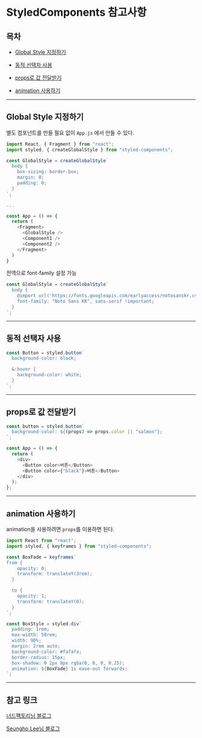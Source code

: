 # StyledComponents 참고사항

## 목차

- [Global Style 지정하기](#Global-Style-지정하기)

- [동적 선택자 사용](#동적-선택자-사용)

- [props로 값 전달받기](#props로-값-전달받기)

- [animation 사용하기](#animation-사용하기)

---

## Global Style 지정하기

별도 컴포넌트를 만들 필요 없이 `App.js` 에서 만들 수 있다.

```js
import React, { Fragment } from "react";
import styled, { createGlobalStyle } from "styled-components";

const GlobalStyle = createGlobalStyle`
  body {
    box-sizing: border-box;
    margin: 0;
    padding: 0;
  }
`;

...

const App = () => {
  return (
    <Fragment>
      <GlobalStyle />
      <Component1 />
      <Component2 />
    </Fragment>
  )
}
```

전역으로 font-family 설정 가능

```js
const GlobalStyle = createGlobalStyle`
  body {
    @import url('https://fonts.googleapis.com/earlyaccess/notosanskr.css');
    font-family: "Noto Sans KR", sans-serif !important;
  }
`;
```

---

## 동적 선택자 사용

```js
const Button = styled.button`
  background-color: black;

  &:hover {
    background-color: white;
  }
`;
```

---

## props로 값 전달받기

```js
const button = styled.button`
  background-color: ${(props) => props.color || "salmon"};
`;

const App = () => {
  return (
    <div>
      <Button color>버튼</Button>
      <Button color={"black"}>버튼</Button>
    </div>
  );
};
```

---

## animation 사용하기

animation을 사용하려면 `props`를 이용하면 된다.

```js
import React from "react";
import styled, { keyframes } from "styled-components";

const BoxFade = keyframes`
from {
    opacity: 0;
    transform: translateY(3rem);
  }

  to {
    opacity: 1;
    transform: translateY(0);
  }
`;

const BoxStyle = styled.div`
  padding: 1rem;
  max-width: 50rem;
  width: 90%;
  margin: 2rem auto;
  background-color: #fafafa;
  border-radius: 15px;
  box-shadow: 0 2px 8px rgba(0, 0, 0, 0.25);
  animation: ${BoxFade} 1s ease-out forwards;
`;
```

---

## 참고 링크

[너드팩토리님 블로그](https://blog.nerdfactory.ai/2019/10/25/react-styled-components.html)

[Seungho Lee님 블로그](https://medium.com/@shlee1353)

